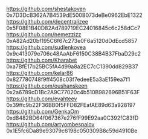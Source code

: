 https://github.com/shestakoven 0x7D3DcB362A7B4539dE500B073deBe0962EbE1322
https://github.com/decentralizee 0x5F08E1B40D82Ad789719EC24016845c6c258dCc7
https://github.com/nemezzizz 0xA82Ad20bf195C6f67c273e0F6a5120dDdEcd5857
https://github.com/sudlenkovea 0x9c413079e706c48AaAbF6150C38B4B37FbaD29c2
https://github.com/Kharabet 0xa7BfE17b25BC5fA4d99a8a2EC7cC1390dd829B37
https://github.com/kelar86 0x827780748f9ff4508c03f7edeeE5a3aE159ea7f1
https://github.com/oushanskeen 0x2a6789cD1Bc2A9C77020c4b510B982696B51F63F
https://github.com/evahteev 0x39ffc9b22F36BB0f5FFD82FEafAE89d63a928197
https://github.com/GenkaOm 0xd8482BD64f067367e276fF99E92aa0C392fC83fD
https://github.com/artyombespalov 0x1E5fc6Da89e93079c6198c050309B8c59d4910Be